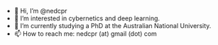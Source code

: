 - 👋 Hi, I’m @nedcpr
- 👀 I’m interested in cybernetics and deep learning.
- 🌱 I’m currently studying a PhD at the Australian National University.
- 📫 How to reach me: nedcpr (at) gmail (dot) com

<!---
nedcpr/nedcpr is a ✨ special ✨ repository because its `README.md` (this file) appears on your GitHub profile.
You can click the Preview link to take a look at your changes.
--->
